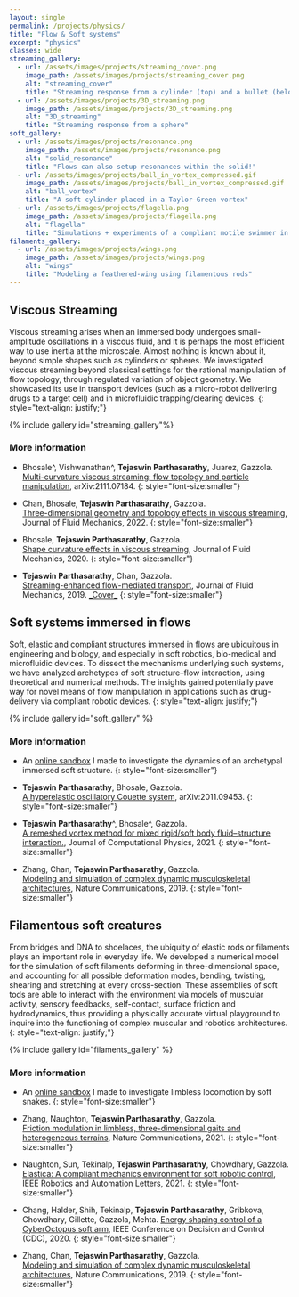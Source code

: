 ```yaml
---
layout: single
permalink: /projects/physics/
title: "Flow & Soft systems"
excerpt: "physics"
classes: wide
streaming_gallery:
  - url: /assets/images/projects/streaming_cover.png
    image_path: /assets/images/projects/streaming_cover.png
    alt: "streaming_cover"
    title: "Streaming response from a cylinder (top) and a bullet (below) designed for fast transport"
  - url: /assets/images/projects/3D_streaming.png
    image_path: /assets/images/projects/3D_streaming.png
    alt: "3D_streaming"
    title: "Streaming response from a sphere"
soft_gallery:
  - url: /assets/images/projects/resonance.png
    image_path: /assets/images/projects/resonance.png
    alt: "solid_resonance"
    title: "Flows can also setup resonances within the solid!"
  - url: /assets/images/projects/ball_in_vortex_compressed.gif
    image_path: /assets/images/projects/ball_in_vortex_compressed.gif
    alt: "ball_vortex"
    title: "A soft cylinder placed in a Taylor–Green vortex"
  - url: /assets/images/projects/flagella.png
    image_path: /assets/images/projects/flagella.png
    alt: "flagella"
    title: "Simulations + experiments of a compliant motile swimmer in viscous flow"
filaments_gallery:
  - url: /assets/images/projects/wings.png
    image_path: /assets/images/projects/wings.png
    alt: "wings"
    title: "Modeling a feathered-wing using filamentous rods"
---
```


<!-- # Flow-structure interaction

Simulating the physics of flow-structure interaction has been the focus of my work
in graduate school so far. I work with [Prof.Mattia Gazzola](http://mattia-lab.com/)
and use the remeshed Vortex Method (rVM) in simulating these flows. Shown below is
an animation of our simulation (including an impulsive start) of a simple flow past
a two dimensional body.
{: style="text-align: justify;"} -->

<!-- <figure class="align-center">
  <img src="{{site.url}}{{site.baseurl}}/assets/images/research/rch_fpc_anim.gif" alt="">
  <figcaption>Flow past a cylinder, Re=300.</figcaption>
</figure> -->

## Viscous Streaming
Viscous streaming arises when an immersed body undergoes small-amplitude oscillations in a viscous fluid, and it is perhaps the most efficient way to use inertia at the microscale. Almost nothing is known about it, beyond simple shapes such as cylinders or spheres. We investigated viscous streaming beyond classical settings for the rational manipulation of flow topology, through regulated variation of object geometry. We showcased its use in transport devices (such as a micro-robot delivering drugs
to a target cell) and in microfluidic trapping/clearing devices.
{: style="text-align: justify;"}

{% include gallery id="streaming_gallery"%}

### More information
- Bhosale^, Vishwanathan^,  **Tejaswin Parthasarathy**, Juarez, Gazzola.<br>
[Multi-curvature viscous streaming: flow topology and particle manipulation](http://mattia-lab.com/wp-content/uploads/2021/11/yb_gv_tp_gJ_gm_2021.pdf), arXiv:2111.07184.
{: style="font-size:smaller"}

- Chan, Bhosale, **Tejaswin Parthasarathy**, Gazzola.<br>
[Three-dimensional geometry and topology effects in viscous streaming](https://mattia-lab.com/wp-content/uploads/2022/01/fkc_yb_tp_mg_2022.pdf), Journal of Fluid Mechanics, 2022.
{: style="font-size:smaller"}

- Bhosale, **Tejaswin Parthasarathy**, Gazzola.<br>
[Shape curvature effects in viscous streaming](http://mattia-lab.com/wp-content/uploads/2020/09/yb_tp_mg_2020.pdf), Journal of Fluid Mechanics, 2020.
{: style="font-size:smaller"}

- **Tejaswin Parthasarathy**, Chan, Gazzola.<br>
[Streaming-enhanced flow-mediated transport](http://mattia-lab.com/wp-content/uploads/2019/09/TP_FKC_MG_JFM_2019.pdf), Journal of Fluid Mechanics, 2019. [\_Cover\_](http://mattia-lab.com/wp-content/uploads/2019/10/00221120_878.pdf)
{: style="font-size:smaller"}

## Soft systems immersed in flows
Soft, elastic and compliant structures immersed in flows are ubiquitous
in engineering and biology, and especially in soft robotics, bio-medical and
microfluidic devices. To dissect the mechanisms underlying such systems, we
have analyzed archetypes of soft structure–flow interaction, using theoretical
and numerical methods. The insights gained potentially pave way for novel means of
flow manipulation in applications such as drug-delivery via compliant robotic devices.
{: style="text-align: justify;"}

{% include gallery id="soft_gallery" %}

### More information

- An [online sandbox](https://gazzolalab.github.io/parallel_slab_sandbox/) I made to investigate the dynamics of an archetypal immersed soft structure.
{: style="font-size:smaller"}

- **Tejaswin Parthasarathy**, Bhosale, Gazzola.<br>
[A hyperelastic oscillatory Couette system](http://mattia-lab.com/wp-content/uploads/2021/12/tp_yb_mg_2021.pdf), arXiv:2011.09453.
{: style="font-size:smaller"}

- **Tejaswin Parthasarathy**^, Bhosale^, Gazzola.<br>
[A remeshed vortex method for mixed rigid/soft body fluid–structure interaction.](http://mattia-lab.com/wp-content/uploads/2021/07/yb_tp_mg_JCP_2021.pdf), Journal of Computational Physics, 2021.
{: style="font-size:smaller"}

- Zhang, Chan, **Tejaswin Parthasarathy**, Gazzola.<br>
[Modeling and simulation of complex dynamic musculoskeletal architectures](http://mattia-lab.com/wp-content/uploads/2019/11/xz_fkc_tp_mg_2019.pdf), Nature Communications, 2019.
{: style="font-size:smaller"}

## Filamentous soft creatures
From bridges and DNA to shoelaces, the ubiquity of elastic rods or filaments plays an important role in everyday life. We developed a numerical model for the simulation of soft filaments deforming in three-dimensional space, and accounting for all possible deformation modes, bending, twisting, shearing and stretching at every cross-section. These assemblies of soft tods are able to interact with the environment via models of muscular activity, sensory feedbacks, self-contact, surface friction and hydrodynamics, thus providing a physically accurate virtual playground to inquire into the functioning of complex muscular and robotics architectures.
{: style="text-align: justify;"}

{% include gallery id="filaments_gallery" %}

### More information

- An [online sandbox](https://gazzolalab.github.io/kinematic_snake_sandbox/snake_sandbox.html) I made to investigate limbless locomotion by soft snakes.
{: style="font-size:smaller"}

- Zhang, Naughton, **Tejaswin Parthasarathy**, Gazzola.<br>
[Friction modulation in limbless, three-dimensional gaits and heterogeneous terrains](http://mattia-lab.com/wp-content/uploads/2021/10/xz_nn_tp_mg_2021.pdf), Nature Communications, 2021.
{: style="font-size:smaller"}

- Naughton, Sun, Tekinalp, **Tejaswin Parthasarathy**, Chowdhary, Gazzola.<br>
[Elastica: A compliant mechanics environment for soft robotic control](http://mattia-lab.com/wp-content/uploads/2021/04/nn_js_at_tp_gc_mg_2021.pdf), IEEE Robotics and Automation Letters, 2021.
{: style="font-size:smaller"}

- Chang, Halder, Shih, Tekinalp, **Tejaswin Parthasarathy**, Gribkova, Chowdhary, Gillette, Gazzola, Mehta.
[Energy shaping control of a CyberOctopus soft arm](http://mattia-lab.com/wp-content/uploads/2021/02/hsg_uh_mg_pm_2020.pdf), IEEE Conference on Decision and Control (CDC), 2020.
{: style="font-size:smaller"}

- Zhang, Chan, **Tejaswin Parthasarathy**, Gazzola.<br>
[Modeling and simulation of complex dynamic musculoskeletal architectures](http://mattia-lab.com/wp-content/uploads/2019/11/xz_fkc_tp_mg_2019.pdf), Nature Communications, 2019.
{: style="font-size:smaller"}


<!-- ## Flow Control using ZNMF Devices
We stand to gain immensely by manipulating fluid flows - in ways more than
one can think of! An essential part of control is knowing the global dynamics
of the system - which is usually unavailable in complicated scenarios like flow
past a bluff, or for that matter, a streamlined body. Model order reduction comes
in handy - but understanding the basic flow dynamics is also insightful in the
task of achieving perfect flow control.
{: style="text-align: justify;"}

I investigated the dynamics of (un)controlled flow past a NACA 0012 airfoil at
moderate Reynolds numbers, ultimately to achieve separation control in turbomachines
(where separation is responsible for performance degradation) and mUAVs.
Control was achieved through ZNMF (Zero-Net Mass Flux) devices or synthetic
jets. Flows due to ZNMFs are closely related to viscous streaming/KC flows
because their origin is similar—they involve periodically oscillating structures
that manipulate surrounding fluid. This work with
[Prof. Shyama Prasad Das](http://mech.iitm.ac.in/Faculty/spdas/home.php) at
[IIT Madras](https://www.iitm.ac.in/) involved us carrying out a parametric study
to come up with a phase space relating the jet characteristics with the load and
separation performance. Based on flow characteristics, we could see that properly
aligned ZNMF devices assists in separation control by imparting high momentum fluid
into the freestream when blowing and removing low momentum fluid near the walls while
sucking. They use the inherent energy in the freestream flow to achieve desired control.
We also tried non-harmonic oscillations, but it didn't have too much of an impact
in the regime that we were operating in.
{: style="text-align: justify;"}

<figure class="align-center">
  <img src="{{site.url}}{{site.baseurl}}/assets/images/research/znmf_stream.png" alt="">
  <figcaption>The effect of a synthetic jet : (a) A stalled NACA0012 airfoil at AoA = 20°,
  (b) Actuating with the right set of parameters streamlines the body and (c) The wrong set
  of parameters degrades the lift and stall performance.</figcaption>
</figure> -->
